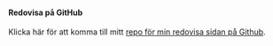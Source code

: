 #### Redovisa på GitHub

Klicka här för att komma till mitt [repo för min redovisa sidan på Github](https://github.com/Nicklaspoke/designV2).
